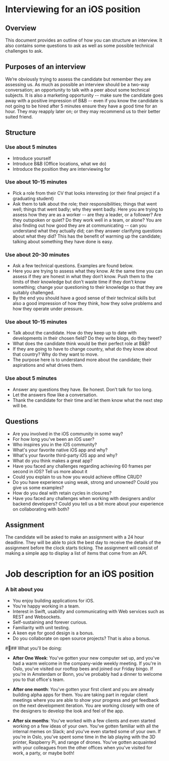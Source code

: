 # Interviewing for an iOS position

## Overview
This document provides an outline of how you can structure an interview. It also contains some questions to ask as well as some possible technical challenges to ask.

## Purposes of an interview
We’re obviously trying to assess the candidate but remember they are assessing us. As much as possible an interview should be a two-way conversation; an opportunity to talk with a peer about some technical subjects. It is also a marketing opportunity -- make sure the candidate goes away with a positive impression of B&B -- even if you know the candidate is not going to be hired after 5 minutes ensure they have a good time for an hour. They may reapply later on; or they may recommend us to their better suited friend.

## Structure

### Use about 5 minutes
- Introduce yourself
- Introduce B&B (Office locations, what we do)
- Introduce the position they are interviewing for

### Use about 10-15 minutes
- Pick a role from their CV that looks interesting (or their final project if a graduating student)
- Ask them to talk about the role; their responsibilities; things that went well; things that went badly; why they went badly. Here you are trying to assess how they are as a worker -- are they a leader, or a follower? Are they outspoken or quiet? Do they work well in a team, or alone? You are also finding out how good they are at communicating -- can you understand what they actually did; can they answer clarifying questions about what they did? This has the benefit of warming up the candidate; talking about something they have done is easy.

### Use about 20-30 minutes
- Ask a few technical questions. Examples are found below.
- Here you are trying to assess what they know. At the same time you can assess if they are honest in what they don’t know. Push them to the limits of their knowledge but don’t waste time if they don’t know something; change your questioning to their knowledge so that they are suitably challenged.
- By the end you should have a good sense of their technical skills but also a good impression of how they think, how they solve problems and how they operate under pressure.

### Use about 10-15 minutes
- Talk about the candidate. How do they keep up to date with developments in their chosen field? Do they write blogs, do they tweet?
- What does the candidate think would be their perfect role at B&B?
- If they are going to have to change country, what do they know about that country? Why do they want to move.
- The purpose here is to understand more about the candidate; their aspirations and what drives them.

### Use about 5 minutes
- Answer any questions they have. Be honest. Don’t talk for too long.
- Let the answers flow like a conversation.
- Thank the candidate for their time and let them know what the next step will be.

## Questions
- Are you involved in the iOS community in some way?
- For how long you've been an iOS user?
- Who inspires you in the iOS community?
- What's your favorite native iOS app and why?
- What's your favorite third-party iOS app and why?
- What do you think makes a great app?
- Have you faced any challenges regarding achieving 60 frames per second in iOS? Tell us more about it
- Could you explain to us how you would achieve offline CRUD?
- Do you have experience using weak, strong and unowned? Could you give us some examples?
- How do you deal with retain cycles in closures?
- Have you faced any challenges when working with designers and/or backend developers? Could you tell us a bit more about your experience on collaborating with both?

## Assignment

The candidate will be asked to make an assignment with a 24 hour deadline. They will be able to pick the best day to receive the details of the assignment before the clock starts ticking. The assignment will consist of making a simple app to display a list of items that come from an API.

# Job description for an iOS position

### A bit about you

- You enjoy building applications for iOS.
- You're happy working in a team.
- Interest in Swift, usability and communicating with Web services such as REST and Websockets.
- Self-sustaining and forever curious.
- Familiarity with unit testing.
- A keen eye for good design is a bonus.
- Do you collaborate on open source projects? That is also a bonus.

### What you'll be doing: 

- **After One Week**: You've gotten your new computer set up, and you've had a warm welcome in the company-wide weekly meeting. If you're in Oslo, you've visited our rooftop bees and joined our Friday bingo. If you're in Amsterdam or Bonn, you've probably had a dinner to welcome you to that office's team.

- **After one month**: You've gotten your first client and you are already building alpha apps for them. You are taking part in regular client meetings where you are able to show your progress and get feedback on the next development iteration. You are working closely with one of the designers to develop the look and feel of the app.

- **After six months**: You've worked with a few clients and even started working on a few ideas of your own. You've gotten familiar with all the internal memes on Slack; and you've even started some of your own. If you're in Oslo, you've spent some time in the lab playing with the 3D printer, Raspberry Pi, and range of drones. You've gotten acquainted with your colleagues from the other offices when you've visited for work, a party, or maybe both! 